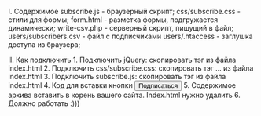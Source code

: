 I. Содержимое
    subscribe.js - браузерный скрипт;
    css/subscribe.css - стили для формы;
    form.html - разметка формы, подгружается динамически;
    write-csv.php - серверный скрипт, пишущий в файл;
    users/subscribers.csv - файл с подписчиками
    users/.htaccess - заглушка доступа из браузера;

II. Как подключить
    1. Подключить jQuery: скопировать тэг <script>...</script> из <head> файла index.html
    2. Подключить css/subscribe.css: скопировать тэг <link>...</link> из <head> файла index.html
    3. Подключить subscribe.js: скопировать тэг <script>...</script> из <body> файла index.html
    4. Код для вставки кнопки <button id="subscribe">Подписаться</button>
    5. Содержимое архива вставить в корень вашего сайта. Index.html нужно удалить
    6. Должно работать :)))
